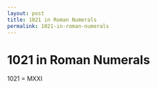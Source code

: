 ```yaml
---
layout: post
title: 1021 in Roman Numerals
permalink: 1021-in-roman-numerals
---
```


# 1021 in Roman Numerals

1021 = MXXI
